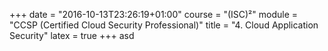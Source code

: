 +++
date = "2016-10-13T23:26:19+01:00"
course = "(ISC)²"
module = "CCSP (Certified Cloud Security Professional)"
title = "4. Cloud Application Security"
latex = true
+++
asd
